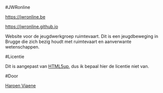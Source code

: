 #JWRonline

https://jwronline.be

https://jwronline.github.io

Website voor de jeugdwerkgroep ruimtevaart. Dit is een jeugdbeweging in Brugge die zich bezig houdt met ruimtevaart en aanverwante wetenschappen.

#Licentie

Dit is aangepast van [HTML5up](http://html5up.net), dus ik bepaal hier de licentie niet van.

#Door

[Haroen Viaene](http://haroen.me)
